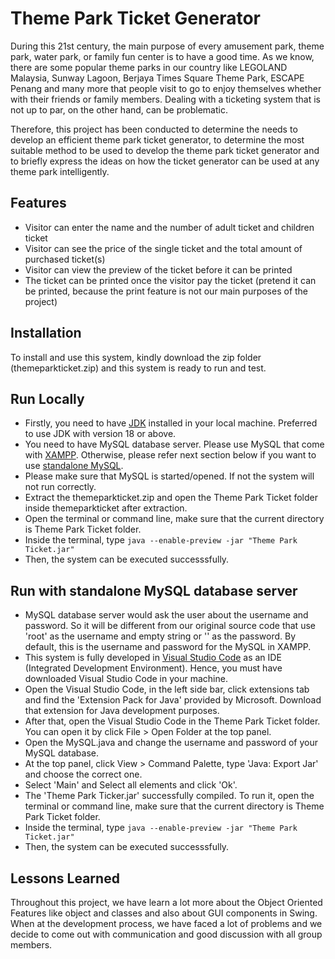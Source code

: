 
# Theme Park Ticket Generator   

During this 21st century, the main purpose of every amusement park, theme park, water park, or family fun center is to have a good time. As we know, there are some popular theme parks in our country like LEGOLAND Malaysia, Sunway Lagoon, Berjaya Times Square Theme Park, ESCAPE Penang and many more that people visit to go to enjoy themselves whether with their friends or family members. Dealing with a ticketing system that is not up to par, on the other hand, can be problematic.   

Therefore, this project has been conducted to determine the needs to develop an efficient theme park ticket generator, to determine the most suitable method to be used to develop the theme park ticket generator and to briefly express the ideas on how the ticket generator can be used at any theme park intelligently.    




## Features

- Visitor can enter the name and the number of adult ticket and children ticket
- Visitor can see the price of the single ticket and the total amount of purchased ticket(s)
- Visitor can view the preview of the ticket before it can be printed
- The ticket can be printed once the visitor pay the ticket (pretend it can be printed, because the print feature is not our main purposes of the project)


## Installation

To install and use this system, kindly download the zip folder (themeparkticket.zip) and this system is ready to run and test.


## Run Locally

- Firstly, you need to have [JDK](https://www.oracle.com/java/technologies/downloads/) installed in your local machine. Preferred to use JDK with version 18 or above.
- You need to have MySQL database server. Please use MySQL that come with [XAMPP](https://www.apachefriends.org/download.html). Otherwise, please refer next section below if you want to use [standalone MySQL](https://www.mysql.com/downloads/).
- Please make sure that MySQL is started/opened. If not the system will not run correctly.
- Extract the themeparkticket.zip and open the Theme Park Ticket folder inside themeparkticket after extraction.
- Open the terminal or command line, make sure that the current directory is Theme Park Ticket folder.
- Inside the terminal, type `java --enable-preview -jar "Theme Park Ticket.jar"`
- Then, the system can be executed successsfully.

    
## Run with standalone MySQL database server

- MySQL database server would ask the user about the username and password. So it will be different from our original source code that use 'root' as the username and empty string or '' as the password. By default, this is the username and password for the MySQL in XAMPP.
- This system is fully developed in [Visual Studio Code](https://code.visualstudio.com/) as an IDE (Integrated Development Environment). Hence, you must have downloaded Visual Studio Code in your machine.
- Open the Visual Studio Code, in the left side bar, click extensions tab and find the 'Extension Pack for Java' provided by Microsoft. Download that extension for Java development purposes.
- After that, open the Visual Studio Code in the Theme Park Ticket folder. You can open it by click File > Open Folder at the top panel.
- Open the MySQL.java and change the username and password of your MySQL database.
- At the top panel, click View > Command Palette, type 'Java: Export Jar' and choose the correct one.
- Select 'Main' and Select all elements and click 'Ok'.
- The 'Theme Park Ticker.jar' successfully compiled. To run it, open the terminal or command line, make sure that the current directory is Theme Park Ticket folder.
- Inside the terminal, type `java --enable-preview -jar "Theme Park Ticket.jar"`
- Then, the system can be executed successsfully.
     
## Lessons Learned

Throughout this project, we have learn a lot more about the Object Oriented Features like object and classes and also about GUI components in Swing. When at the development process, we have faced a lot of problems and we decide to come out with communication and good discussion with all group members. 
